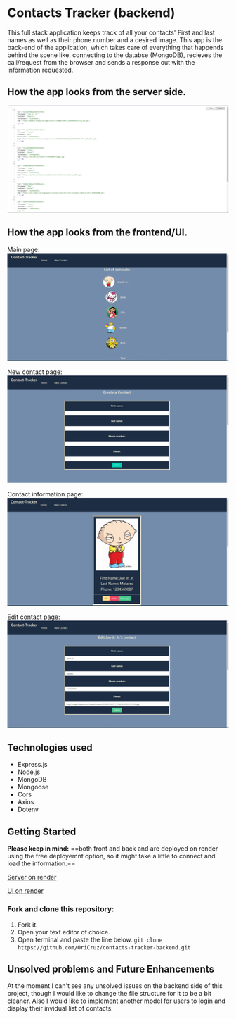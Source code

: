 # Contacts Tracker (backend)
This full stack application keeps track of all your contacts' First and last names as well as their phone number and a desired image. 
This app is the back-end of the application, which takes care of everything that happends behind the scene like, connecting to the databse (MongoDB), recieves the call/request from the browser and sends a response out with the information requested. 

## How the app looks from the server side.
![backendImg](./imgs-readme/contact-tracker-backend.png)

## How the app looks from the frontend/UI.
Main page:
![frontend-Main](./imgs-readme/contact-tracker-frontend-main.png)

New contact page:
![frontend-New](./imgs-readme/contact-tracker-frontend-newpng.png)

Contact information page:
![frontend-Contact](./imgs-readme/contact-tracker-frontend-contact.png)

Edit contact page:
![frontend-Edit](./imgs-readme/contact-tracker-frontend-edit.png)

## Technologies used
- Express.js
- Node.js
- MongoDB
- Mongoose
- Cors
- Axios
- Dotenv

## Getting Started
**Please keep in mind:** ==both front and back and are deployed on render using the free deployemnt option, so it might take a little to connect and load the information.==

[Server on render](https://contacts-tracker-backend.onrender.com/contacts)

[UI on render](https://contacts-tracker-frontend.onrender.com/)

### Fork and clone this repository:
1. Fork it.
2. Open your text editor of choice.
3. Open terminal and paste the line below.
`git clone https://github.com/OriCruz/contacts-tracker-backend.git`

## Unsolved problems and Future Enhancements
At the moment I can't see any unsolved issues on the backend side of this project, though I would like to change the file structure for it to be a bit cleaner.
Also I would like to implement another model for users to login and display their invidual list of contacts. 

